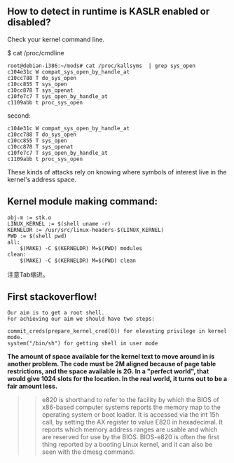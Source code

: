 How to detect in runtime is KASLR enabled or disabled?  
--

Check your kernel command line.  
  
$ cat /proc/cmdline

```
root@debian-i386:~/mods# cat /proc/kallsyms  | grep sys_open
c104e31c W compat_sys_open_by_handle_at
c10cc788 T do_sys_open
c10cc855 T sys_open
c10cc878 T sys_openat
c10fe7c7 T sys_open_by_handle_at
c1109abb t proc_sys_open
```

second:  

```
c104e31c W compat_sys_open_by_handle_at
c10cc788 T do_sys_open
c10cc855 T sys_open
c10cc878 T sys_openat
c10fe7c7 T sys_open_by_handle_at
c1109abb t proc_sys_open
```

These kinds of attacks rely on knowing where symbols of interest live in the kernel's address space.  
 
Kernel module making command:  
--


```
obj-m := stk.o
LINUX_KERNEL := $(shell uname -r)
KERNELDR := /usr/src/linux-headers-$(LINUX_KERNEL) 
PWD := $(shell pwd)
all:
	$(MAKE) -C $(KERNELDR) M=$(PWD) modules
clean:
	$(MAKE) -C $(KERNELDR) M=$(PWD) clean
```
注意Tab缩进。  
  
First stackoverflow!
--

```
Our aim is to get a root shell.
For achieving our aim we should have two steps:

commit_creds(prepare_kernel_cred(0)) for elevating privilege in kernel mode.
system("/bin/sh") for getting shell in user mode
```


**The amount of space available for the kernel text to move around in is another problem. The code must be 2M aligned because of page table restrictions, and the space available is 2G. In a "perfect world", that would give 1024 slots for the location. In the real world, it turns out to be a fair amount less.**




>>e820 is shorthand to refer to the facility by which the BIOS of x86-based computer systems reports the memory map to the operating system or boot loader.
It is accessed via the int 15h call, by setting the AX register to value E820 in hexadecimal. It reports which memory address ranges are usable and which are reserved for use by the BIOS.
BIOS-e820 is often the first thing reported by a booting Linux kernel, and it can also be seen with the dmesg command.


